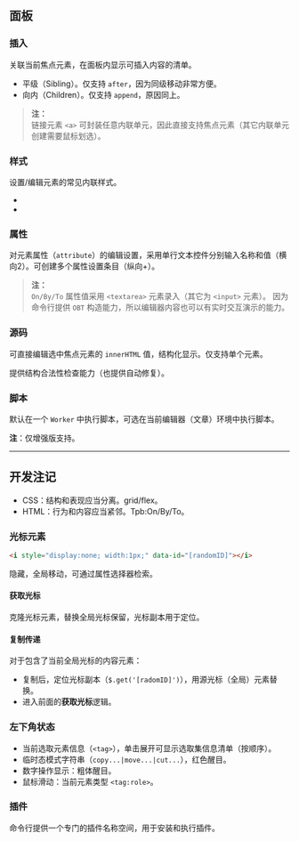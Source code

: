 ## 面板

### 插入

关联当前焦点元素，在面板内显示可插入内容的清单。

- 平级（Sibling）。仅支持 `after`，因为同级移动非常方便。
- 向内（Children）。仅支持 `append`，原因同上。

> **注：**<br>
> 链接元素 `<a>` 可封装任意内联单元，因此直接支持焦点元素（其它内联单元创建需要鼠标划选）。


### 样式

设置/编辑元素的常见内联样式。

-
-


### 属性

对元素属性（`attribute`）的编辑设置，采用单行文本控件分别输入名称和值（横向2）。可创建多个属性设置条目（纵向+）。

> **注：**<br>
> `On/By/To` 属性值采用 `<textarea>` 元素录入（其它为 `<input>` 元素）。
> 因为命令行提供 `OBT` 构造能力，所以编辑器内容也可以有实时交互演示的能力。


### 源码

可直接编辑选中焦点元素的 `innerHTML` 值，结构化显示。仅支持单个元素。

提供结构合法性检查能力（也提供自动修复）。


### 脚本

默认在一个 `Worker` 中执行脚本，可选在当前编辑器（文章）环境中执行脚本。

**注**：仅增强版支持。


------------------------------------------------------------------------------


## 开发注记

- CSS：结构和表现应当分离。grid/flex。
- HTML：行为和内容应当紧邻。Tpb:On/By/To。


### 光标元素

```html
<i style="display:none; width:1px;" data-id="[randomID]"></i>
```
隐藏，全局移动，可通过属性选择器检索。


#### 获取光标

克隆光标元素，替换全局光标保留，光标副本用于定位。


#### 复制传递

对于包含了当前全局光标的内容元素：

- 复制后，定位光标副本（`$.get('[radomID]')`），用源光标（全局）元素替换。
- 进入前面的**获取光标**逻辑。


### 左下角状态

- 当前选取元素信息（`<tag>`），单击展开可显示选取集信息清单（按顺序）。
- 临时态模式字符串（`copy...|move...|cut...`），红色醒目。
- 数字操作显示：粗体醒目。
- 鼠标滑动：当前元素类型 `<tag:role>`。


### 插件

命令行提供一个专门的插件名称空间，用于安装和执行插件。
